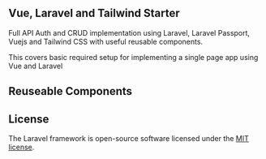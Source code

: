 ## Vue, Laravel and Tailwind Starter

Full API Auth and CRUD implementation using Laravel, Laravel Passport, Vuejs and Tailwind CSS with useful reusable components.

This covers basic required setup for implementing a single page app using Vue and Laravel

## Reuseable Components


## License

The Laravel framework is open-source software licensed under the [MIT license](https://opensource.org/licenses/MIT).
